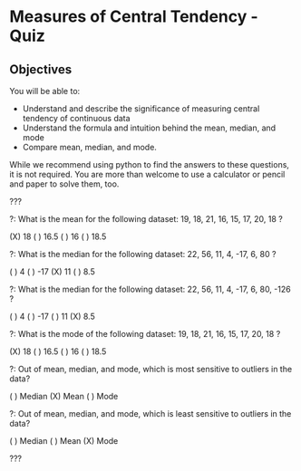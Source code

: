 # Measures of Central Tendency - Quiz

## Objectives

You will be able to:

* Understand and describe the significance of measuring central tendency of continuous data
* Understand the formula and intuition behind the mean, median, and mode
* Compare mean, median, and mode.

While we recommend using python to find the answers to these questions, it is not required. You are more than welcome to use a calculator or pencil and paper to solve them, too.

???

?: What is the mean for the following dataset: 19, 18, 21, 16, 15, 17, 20, 18 ?

(X) 18
( ) 16.5
( ) 16
( ) 18.5

?: What is the median for the following dataset: 22, 56, 11, 4, -17, 6, 80 ?

( ) 4
( ) -17
(X) 11
( ) 8.5

?: What is the median for the following dataset: 22, 56, 11, 4, -17, 6, 80, -126 ?

( ) 4
( ) -17
( ) 11
(X) 8.5

?: What is the mode of the following dataset: 19, 18, 21, 16, 15, 17, 20, 18 ?

(X) 18
( ) 16.5
( ) 16
( ) 18.5

?: Out of mean, median, and mode, which is most sensitive to outliers in the data?

( ) Median
(X) Mean
( ) Mode

?: Out of mean, median, and mode, which is least sensitive to outliers in the data?

( ) Median
( ) Mean
(X) Mode

???
